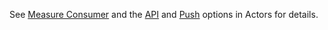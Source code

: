 See <a href='actors.html#measure-consumer'>Measure Consumer</a> and the <a href='actors.html#api-option'>API</a> and <a href='actors.html#push-option'>Push</a> options in Actors for details.